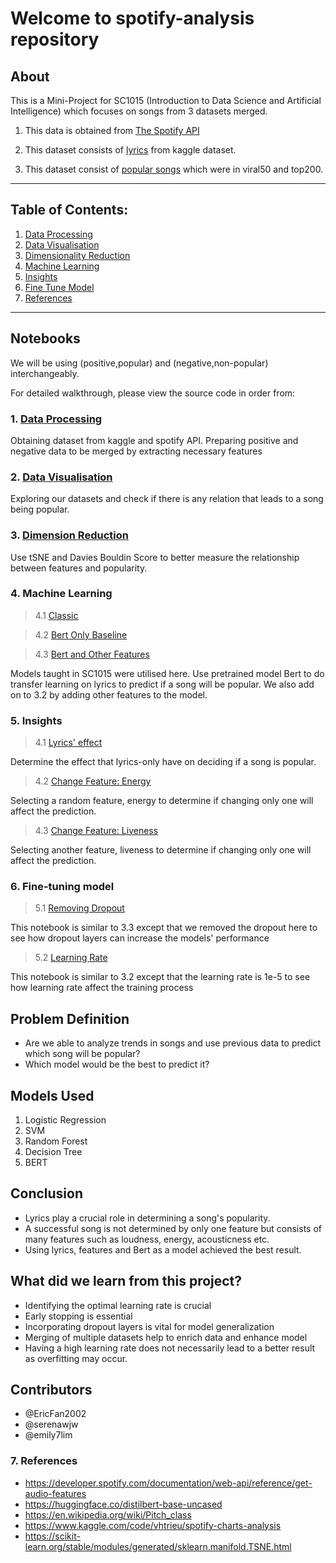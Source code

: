 # Welcome to spotify-analysis repository

## About

This is a Mini-Project for SC1015 (Introduction to Data Science and Artificial Intelligence) which focuses on songs from 3 datasets merged.

1. This data is obtained from [The Spotify API](https://developer.spotify.com/documentation/web-api)

2. This dataset consists of [lyrics](https://www.kaggle.com/datasets/nikhilnayak123/5-million-song-lyrics-dataset) from kaggle dataset. 

3. This dataset consist of [popular songs](https://www.kaggle.com/datasets/dhruvildave/spotify-charts) which were in viral50 and top200.
---
## Table of Contents:
1. [Data Processing](#1-Data-Processing)
2. [Data Visualisation](#2-Data-Visualisation)
3. [Dimensionality Reduction](#3-Dimensionality-Reduction)
4. [Machine Learning](#4-Machine-Leanring)
5. [Insights](#5-Clustering)
6. [Fine Tune Model](#6-Fine-Tuning)
7. [References](#7-References)

---
## Notebooks

We will be using (positive,popular) and (negative,non-popular) interchangeably. 

For detailed walkthrough, please view the source code in order from:

### 1. [Data Processing](https://github.com/emily7lim/B133_Grp9/blob/main/1DataProcessing.ipynb)

Obtaining dataset from kaggle and spotify API. Preparing positive and negative data to be merged by extracting necessary features

### 2. [Data Visualisation](https://github.com/emily7lim/B133_Grp9/blob/main/2.1EDA.ipynb) 

Exploring our datasets and check if there is any relation that leads to a song being popular.

### 3. [Dimension Reduction](https://github.com/emily7lim/B133_Grp9/blob/main/2.2EDA_dimensionReduction.ipynb)

 Use tSNE and Davies Bouldin Score to better measure the relationship between features and popularity.

### 4. Machine Learning

> 4.1 [Classic](https://github.com/emily7lim/B133_Grp9/blob/main/3.1MachineLearning.ipynb) 

> 4.2 [Bert Only Baseline](https://github.com/emily7lim/B133_Grp9/blob/main/3.2BERTOnlyBaselineModel.ipynb)

> 4.3 [Bert and Other Features](https://github.com/emily7lim/B133_Grp9/blob/main/3.3BERTAndOtherFeaturesModel.ipynb)

        
Models taught in SC1015 were utilised here. Use pretrained model Bert to do transfer learning on lyrics to predict if a song will be popular. We also add on to 3.2 by adding other features to the model.

### 5. Insights
> 4.1 [Lyrics' effect](https://github.com/emily7lim/B133_Grp9/blob/main/4.1Insights_HowLyricsAffectSongs.ipynb)

Determine the effect that lyrics-only have on deciding if a song is popular. 
> 4.2 [Change Feature: Energy](https://github.com/emily7lim/B133_Grp9/blob/main/4.2Insights_HowOneFeatureAffectPopularity_Energy.ipynb)
        
Selecting a random feature, energy to determine if changing only one will affect the prediction.
> 4.3 [Change Feature: Liveness](https://github.com/emily7lim/B133_Grp9/blob/main/4.2Insights_HowOneFeatureAffectPopularity_Liveness.ipynb)

Selecting another feature, liveness to determine if changing only one will affect the prediction.
### 6. Fine-tuning model
> 5.1 [Removing Dropout](https://github.com/emily7lim/B133_Grp9/blob/main/5.1HowDropoutAffectModels.ipynb)
    
This notebook is similar to 3.3 except that we removed the dropout here to see how dropout layers can increase the models' performance
> 5.2 [Learning Rate](https://github.com/emily7lim/B133_Grp9/blob/main/5.2HowLearningRateAffectModels.ipynb)

This notebook is similar to 3.2 except that the learning rate is 1e-5 to see how learning rate  affect the  training process


## Problem Definition

- Are we able to analyze trends in songs and use previous data to predict which song will be popular?
- Which model would be the best to predict it?

## Models Used

1. Logistic Regression
2. SVM
3. Random Forest
4. Decision Tree
5. BERT

## Conclusion

- Lyrics play a crucial role in determining a song's popularity. 
- A successful song is not determined by only one feature but consists of many features such as loudness, energy, acousticness etc.
- Using lyrics, features and Bert as a model achieved the best result.

## What did we learn from this project?

- Identifying the optimal learning rate is crucial
- Early stopping is essential
- Incorporating dropout layers is vital for model generalization
- Merging of multiple datasets help to enrich data and enhance model
- Having a high learning rate does not necessarily lead to a better result as overfitting may occur.

## Contributors

- @EricFan2002
- @serenawjw
- @emily7lim

### 7. References

- https://developer.spotify.com/documentation/web-api/reference/get-audio-features
- https://huggingface.co/distilbert-base-uncased
- https://en.wikipedia.org/wiki/Pitch_class
- https://www.kaggle.com/code/vhtrieu/spotify-charts-analysis
- https://scikit-learn.org/stable/modules/generated/sklearn.manifold.TSNE.html
